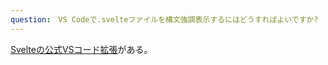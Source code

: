 ```yaml
---
question:　VS Codeで.svelteファイルを構文強調表示するにはどうすればよいですか?
---
```


[Svelteの公式VSコード拡張](https://marketplace.visualstudio.com/items?itemName=svelte.svelte-vscode)がある。
